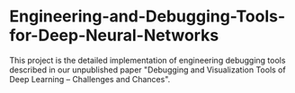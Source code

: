 # Engineering-and-Debugging-Tools-for-Deep-Neural-Networks
This project is the detailed implementation of engineering debugging tools described in our unpublished paper "Debugging and Visualization Tools of Deep Learning – Challenges and Chances".
